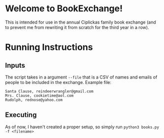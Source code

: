 # Welcome to BookExchange! 

This is intended for use in the annual Ciplickas family book exchange (and to prevent me from rewriting it from scratch for the third year in a row). 


# Running Instructions
## Inputs
The script takes in a argument `--file` that is a CSV of names and emails of people to  be included in the exchange. Example file: 
```
Santa Clause, reindeerwrangler@gmail.com
Mrs. Clause, cookietime@aol.com
Rudolph, rednose@yahoo.com
```
## Executing 
As of now, I haven't created a proper setup, so simply run `python3 books.py -f <filename>`
